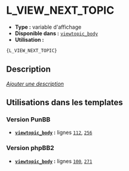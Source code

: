 # L_VIEW_NEXT_TOPIC
* __Type :__ variable d'affichage
* __Disponible dans :__ [`viewtopic_body`](../tpl/var/viewtopic_body.md)
* __Utilisation :__

```html
{L_VIEW_NEXT_TOPIC}
```

## Description
[*Ajouter une description*](https://fa-tvars.appspot.com/var/L_VIEW_NEXT_TOPIC)

## Utilisations dans les templates

### Version PunBB
* __[`viewtopic_body`](../tpl/var/viewtopic_body.md#readme) :__ lignes [`112`](../tpl/src/punbb/viewtopic_body.tpl#L112), [`256`](../tpl/src/punbb/viewtopic_body.tpl#L256)

### Version phpBB2
* __[`viewtopic_body`](../tpl/var/viewtopic_body.md#readme) :__ lignes [`100`](../tpl/src/subsilver/viewtopic_body.tpl#L100), [`271`](../tpl/src/subsilver/viewtopic_body.tpl#L271)